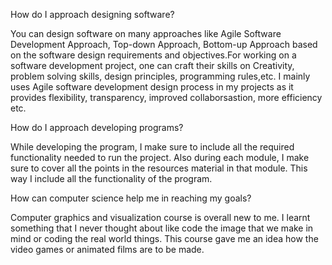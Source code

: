 How do I approach designing software?

  You can design software on many approaches like Agile Software Development Approach, Top-down Approach, Bottom-up Approach based on the software design requirements and objectives.For working on a software development project, one can craft their skills on Creativity, problem solving skills, design principles, programming rules,etc. I mainly uses Agile software development design process in my projects as it provides flexibility, transparency, improved collaborsastion, more efficiency etc.
  
How do I approach developing programs?

  While developing the program, I make sure to include all the required functionality needed to run the project. Also during each module, I make sure to cover all the points in the resources material in that module. This way I include all the functionality of the program.
  
How can computer science help me in reaching my goals?

  Computer graphics and visualization course is overall new to me. I learnt something that I never thought about like code the image that we make in mind or coding the real world things. This course gave me an idea how the video games or animated films are to be made.
